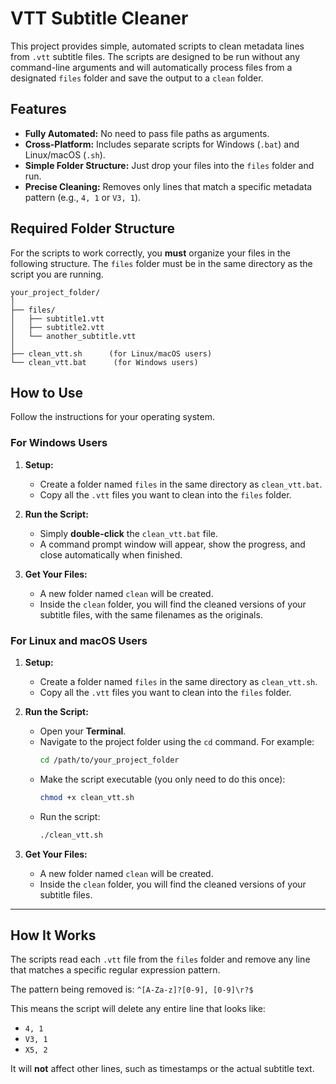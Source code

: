 # VTT Subtitle Cleaner

This project provides simple, automated scripts to clean metadata lines from `.vtt` subtitle files. The scripts are designed to be run without any command-line arguments and will automatically process files from a designated `files` folder and save the output to a `clean` folder.

## Features

-   **Fully Automated:** No need to pass file paths as arguments.
-   **Cross-Platform:** Includes separate scripts for Windows (`.bat`) and Linux/macOS (`.sh`).
-   **Simple Folder Structure:** Just drop your files into the `files` folder and run.
-   **Precise Cleaning:** Removes only lines that match a specific metadata pattern (e.g., `4, 1` or `V3, 1`).

## Required Folder Structure

For the scripts to work correctly, you **must** organize your files in the following structure. The `files` folder must be in the same directory as the script you are running.

```
your_project_folder/
│
├── files/
│   ├── subtitle1.vtt
│   ├── subtitle2.vtt
│   └── another_subtitle.vtt
│
├── clean_vtt.sh      (for Linux/macOS users)
└── clean_vtt.bat      (for Windows users)
```

## How to Use

Follow the instructions for your operating system.

### For Windows Users

1.  **Setup:**
    -   Create a folder named `files` in the same directory as `clean_vtt.bat`.
    -   Copy all the `.vtt` files you want to clean into the `files` folder.

2.  **Run the Script:**
    -   Simply **double-click** the `clean_vtt.bat` file.
    -   A command prompt window will appear, show the progress, and close automatically when finished.

3.  **Get Your Files:**
    -   A new folder named `clean` will be created.
    -   Inside the `clean` folder, you will find the cleaned versions of your subtitle files, with the same filenames as the originals.

### For Linux and macOS Users

1.  **Setup:**
    -   Create a folder named `files` in the same directory as `clean_vtt.sh`.
    -   Copy all the `.vtt` files you want to clean into the `files` folder.

2.  **Run the Script:**
    -   Open your **Terminal**.
    -   Navigate to the project folder using the `cd` command. For example:
        ```sh
        cd /path/to/your_project_folder
        ```
    -   Make the script executable (you only need to do this once):
        ```sh
        chmod +x clean_vtt.sh
        ```
    -   Run the script:
        ```sh
        ./clean_vtt.sh
        ```

3.  **Get Your Files:**
    -   A new folder named `clean` will be created.
    -   Inside the `clean` folder, you will find the cleaned versions of your subtitle files.

---

## How It Works

The scripts read each `.vtt` file from the `files` folder and remove any line that matches a specific regular expression pattern.

The pattern being removed is: `^[A-Za-z]?[0-9], [0-9]\r?$`

This means the script will delete any entire line that looks like:
-   `4, 1`
-   `V3, 1`
-   `X5, 2`

It will **not** affect other lines, such as timestamps or the actual subtitle text.
